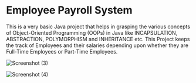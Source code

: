 <h1>Employee Payroll System</h1>
<p>This is a very basic Java project that helps in grasping the various concepts of Object-Oriented Programming (OOPs) in Java like INCAPSULATION, ABSTRACTION, POLYMORPHISM and INHERITANCE etc. This Project keeps the track of Employees and their salaries depending upon whether they are Full-Time Employees or Part-Time Employees. </p>


![Screenshot (3)](https://github.com/user-attachments/assets/5e4b9255-b1b7-4b96-8587-5d2725b6d950)

![Screenshot (4)](https://github.com/user-attachments/assets/67c74beb-315a-496f-a9eb-42106fe7fc61)
